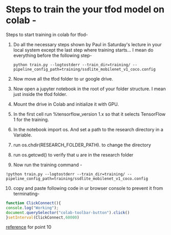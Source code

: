 # Steps to train the your tfod model on colab - 

Steps to start training in colab for tfod-

1. Do all the necessary steps shown by Paul in Saturday's lecture in your local system except the last step where training starts... 
I mean do everything before the following step-
    ```
    python train.py --logtostderr --train_dir=training/ --pipeline_config_path=training/ssdlite_mobilenet_v1_coco.config
    ```

2. Now move all the tfod folder to ur google drive.

3. Now open a jupyter notebook in the root of your folder structure. I mean just inside the tfod folder.

4. Mount the drive in Colab and initialize it with GPU.

5. In the first cell run %tensorflow_version 1.x so that it selects TensorFlow 1 for the training.

6. In the notebook import os. And set a path to the research directory in a Variable.

7. run os.chdir(RESEARCH_FOLDER_PATH). to change the directory

8. run os.getcwd() to verify that u are in the research folder

9. Now run the training command - 
```
!python train.py --logtostderr --train_dir=training/ --pipeline_config_path=training/ssdlite_mobilenet_v1_coco.config
```

10. copy and paste following code in ur browser console to prevent it from terminating- 
```javascript
function ClickConnect(){
console.log("Working"); 
document.querySelector("colab-toolbar-button").click() 
}setInterval(ClickConnect,60000)
```
[reference](https://medium.com/@shivamrawat_756/how-to-prevent-google-colab-from-disconnecting-717b88a128c0) for point 10